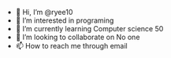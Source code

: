 - 👋 Hi, I’m @ryee10
- 👀 I’m interested in programing
- 🌱 I’m currently learning Computer science 50
- 💞️ I’m looking to collaborate on No one
- 📫 How to reach me through email

<!---
ryee10/ryee10 is a ✨ special ✨ repository because its `README.md` (this file) appears on your GitHub profile.
You can click the Preview link to take a look at your changes.
--->
